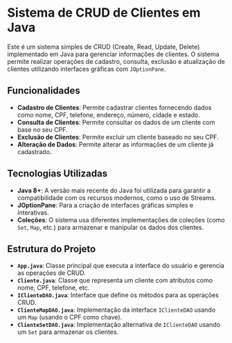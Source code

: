 # Sistema de CRUD de Clientes em Java

Este é um sistema simples de CRUD (Create, Read, Update, Delete) implementado em Java para gerenciar informações de clientes. O sistema permite realizar operações de cadastro, consulta, exclusão e atualização de clientes utilizando interfaces gráficas com `JOptionPane`.

## Funcionalidades

- **Cadastro de Clientes**: Permite cadastrar clientes fornecendo dados como nome, CPF, telefone, endereço, número, cidade e estado.
- **Consulta de Clientes**: Permite consultar os dados de um cliente com base no seu CPF.
- **Exclusão de Clientes**: Permite excluir um cliente baseado no seu CPF.
- **Alteração de Dados**: Permite alterar as informações de um cliente já cadastrado.

## Tecnologias Utilizadas

- **Java 8+**: A versão mais recente do Java foi utilizada para garantir a compatibilidade com os recursos modernos, como o uso de Streams.
- **JOptionPane**: Para a criação de interfaces gráficas simples e interativas.
- **Coleções**: O sistema usa diferentes implementações de coleções (como `Set`, `Map`, etc.) para armazenar e manipular os dados dos clientes.

## Estrutura do Projeto

- **`App.java`**: Classe principal que executa a interface do usuário e gerencia as operações de CRUD.
- **`Cliente.java`**: Classe que representa um cliente com atributos como nome, CPF, telefone, etc.
- **`IClienteDAO.java`**: Interface que define os métodos para as operações CRUD.
- **`ClienteMapDAO.java`**: Implementação da interface `IClienteDAO` usando um `Map` (usando o CPF como chave).
- **`ClienteSetDAO.java`**: Implementação alternativa de `IClienteDAO` usando um `Set` para armazenar os clientes.

